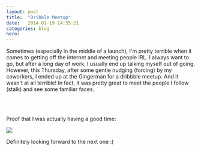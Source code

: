 ```yaml
---
layout: post
title:  "Dribble Meetup"
date:   2014-01-19 14:35:21
categories: blog
hero: 
---
```

<p>Sometimes (especially in the middle of a launch), I'm pretty terrible when it comes to getting off the internet and meeting people IRL. I always want to go, but after a long day of work, I usually end up talking myself out of going. However, this Thursday, after some gentle nudging (forcing) by my coworkers, I ended up at the Gingerman for a dribbble meetup. 
<!--more-->
And it wasn't at all terrible! In fact, it was pretty great to meet the people I follow (stalk) and see some familiar faces. </p>
<br></br>
		
<p>Proof that I was actually having a good time: </p>
</div>

<img src="https://pbs.twimg.com/media/BeMb18LCEAAOpo4.jpg"> </p>

<div class="post">

<p>Definitely looking forward to the next one :)</p>
